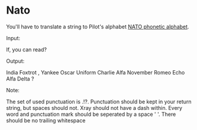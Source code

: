 # Nato

You'll have to translate a string to Pilot's alphabet [NATO phonetic alphabet](https://en.wikipedia.org/wiki/NATO_phonetic_alphabet).

Input:

If, you can read?

Output:

India Foxtrot , Yankee Oscar Uniform Charlie Alfa November Romeo Echo Alfa Delta ?

Note:

The set of used punctuation is .!?.
Punctuation should be kept in your return string, but spaces should not.
Xray should not have a dash within.
Every word and punctuation mark should be seperated by a space ' '.
There should be no trailing whitespace
